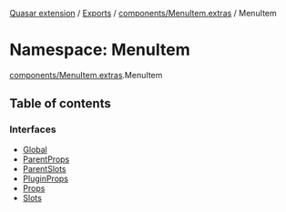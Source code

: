 [Quasar extension](../index.md) / [Exports](../modules.md) / [components/MenuItem.extras](components_MenuItem_extras.md) / MenuItem

# Namespace: MenuItem

[components/MenuItem.extras](components_MenuItem_extras.md).MenuItem

## Table of contents

### Interfaces

- [Global](../interfaces/components_MenuItem_extras.MenuItem.Global.md)
- [ParentProps](../interfaces/components_MenuItem_extras.MenuItem.ParentProps.md)
- [ParentSlots](../interfaces/components_MenuItem_extras.MenuItem.ParentSlots.md)
- [PluginProps](../interfaces/components_MenuItem_extras.MenuItem.PluginProps.md)
- [Props](../interfaces/components_MenuItem_extras.MenuItem.Props.md)
- [Slots](../interfaces/components_MenuItem_extras.MenuItem.Slots.md)
